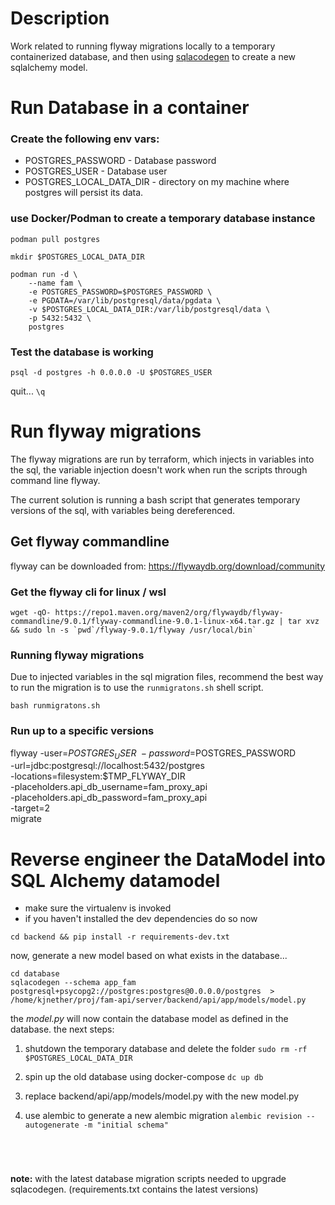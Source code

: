# Description

Work related to running flyway migrations locally to a temporary containerized
database, and then using [sqlacodegen](https://pypi.org/project/sqlacodegen/) to
create a new sqlalchemy model.

# Run Database in a container

### Create the following env vars:

* POSTGRES_PASSWORD - Database password
* POSTGRES_USER  - Database user
* POSTGRES_LOCAL_DATA_DIR - directory on my machine where postgres will persist its
    data.

### use Docker/Podman to create a temporary database instance
```
podman pull postgres

mkdir $POSTGRES_LOCAL_DATA_DIR

podman run -d \
    --name fam \
    -e POSTGRES_PASSWORD=$POSTGRES_PASSWORD \
    -e PGDATA=/var/lib/postgresql/data/pgdata \
    -v $POSTGRES_LOCAL_DATA_DIR:/var/lib/postgresql/data \
    -p 5432:5432 \
    postgres

```
### Test the database is working

`psql -d postgres -h 0.0.0.0 -U $POSTGRES_USER`

quit...  `\q`

# Run flyway migrations

The flyway migrations are run by terraform, which injects in variables into the
sql, the variable injection doesn't work when run the scripts through command
line flyway.

The current solution is running a bash script that generates temporary versions
of the sql, with variables being dereferenced.

## Get flyway commandline

flyway can be downloaded from: https://flywaydb.org/download/community


### Get the flyway cli for linux / wsl

```
wget -qO- https://repo1.maven.org/maven2/org/flywaydb/flyway-commandline/9.0.1/flyway-commandline-9.0.1-linux-x64.tar.gz | tar xvz && sudo ln -s `pwd`/flyway-9.0.1/flyway /usr/local/bin`
```

### Running flyway migrations

Due to injected variables in the sql migration files, recommend the best way to
run the migration is to use the `runmigratons.sh` shell script.

`bash runmigratons.sh`

### Run up to a specific versions

flyway -user=$POSTGRES_USER \
    -password=$POSTGRES_PASSWORD \
    -url=jdbc:postgresql://localhost:5432/postgres \
    -locations=filesystem:$TMP_FLYWAY_DIR \
    -placeholders.api_db_username=fam_proxy_api \
    -placeholders.api_db_password=fam_proxy_api \
    -target=2 \
    migrate


# Reverse engineer the DataModel into SQL Alchemy datamodel

* make sure the virtualenv is invoked
* if you haven't installed the dev dependencies do so now

`cd backend && pip install -r requirements-dev.txt`

now, generate a new model based on what exists in the database...

```
cd database
sqlacodegen --schema app_fam postgresql+psycopg2://postgres:postgres@0.0.0.0/postgres  > /home/kjnether/proj/fam-api/server/backend/api/app/models/model.py
```

the *model.py* will now contain the database model as defined in the database.
the next steps:

1. shutdown the temporary database and delete the folder
    `sudo rm -rf $POSTGRES_LOCAL_DATA_DIR`
1. spin up the old database using docker-compose
    `dc up db`
1. replace  backend/api/app/models/model.py with the new model.py
1. use alembic to generate a new alembic migration
    `alembic revision --autogenerate -m "initial schema"`

    ```




**note:** with the latest database migration scripts needed to upgrade
sqlacodegen.  (requirements.txt contains the latest versions)

